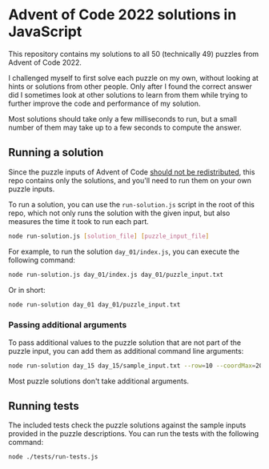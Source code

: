 # Advent of Code 2022 solutions in JavaScript

This repository contains my solutions to all 50 (technically 49) puzzles from Advent of Code 2022.

I challenged myself to first solve each puzzle on my own, without looking at
hints or solutions from other people. Only after I found the correct answer
did I sometimes look at other solutions to learn from them while trying to further
improve the code and performance of my solution.

Most solutions should take only a few milliseconds to run, but a small number of
them may take up to a few seconds to compute the answer.

## Running a solution

Since the puzzle inputs of Advent of Code
[should not be redistributed](https://adventofcode.com/about#faq_copying),
this repo contains only the solutions, and you'll need to run them on your own puzzle inputs.

To run a solution, you can use the `run-solution.js`
script in the root of this repo, which not only runs the solution
with the given input, but also measures the time it took to run each part.

```bash
node run-solution.js [solution_file] [puzzle_input_file]
```

For example, to run the solution `day_01/index.js`, you can execute the following command:

```bash
node run-solution.js day_01/index.js day_01/puzzle_input.txt
```

Or in short:

```bash
node run-solution day_01 day_01/puzzle_input.txt
```

### Passing additional arguments

To pass additional values to the puzzle solution that are not part
of the puzzle input, you can add them as additional command line arguments:

```bash
node run-solution day_15 day_15/sample_input.txt --row=10 --coordMax=20
```

Most puzzle solutions don't take additional arguments.

## Running tests

The included tests check the puzzle solutions against the sample inputs provided in the puzzle descriptions. You can run the tests with the following command:

```bash
node ./tests/run-tests.js
```
